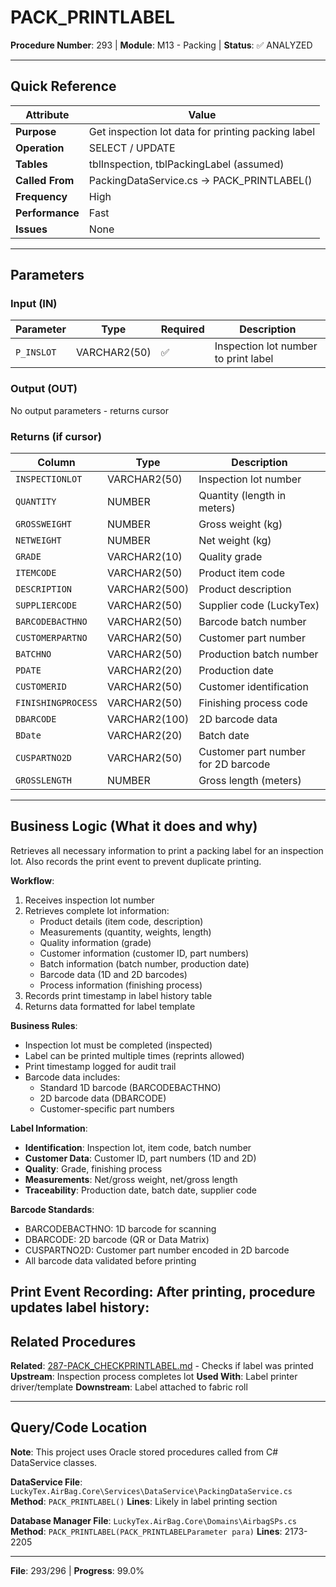 # PACK_PRINTLABEL

**Procedure Number**: 293 | **Module**: M13 - Packing | **Status**: ✅ ANALYZED

---

## Quick Reference

| Attribute | Value |
|-----------|-------|
| **Purpose** | Get inspection lot data for printing packing label |
| **Operation** | SELECT / UPDATE |
| **Tables** | tblInspection, tblPackingLabel (assumed) |
| **Called From** | PackingDataService.cs → PACK_PRINTLABEL() |
| **Frequency** | High |
| **Performance** | Fast |
| **Issues** | None |

---

## Parameters

### Input (IN)

| Parameter | Type | Required | Description |
|-----------|------|----------|-------------|
| `P_INSLOT` | VARCHAR2(50) | ✅ | Inspection lot number to print label |

### Output (OUT)

No output parameters - returns cursor

### Returns (if cursor)

| Column | Type | Description |
|--------|------|-------------|
| `INSPECTIONLOT` | VARCHAR2(50) | Inspection lot number |
| `QUANTITY` | NUMBER | Quantity (length in meters) |
| `GROSSWEIGHT` | NUMBER | Gross weight (kg) |
| `NETWEIGHT` | NUMBER | Net weight (kg) |
| `GRADE` | VARCHAR2(10) | Quality grade |
| `ITEMCODE` | VARCHAR2(50) | Product item code |
| `DESCRIPTION` | VARCHAR2(500) | Product description |
| `SUPPLIERCODE` | VARCHAR2(50) | Supplier code (LuckyTex) |
| `BARCODEBACTHNO` | VARCHAR2(50) | Barcode batch number |
| `CUSTOMERPARTNO` | VARCHAR2(50) | Customer part number |
| `BATCHNO` | VARCHAR2(50) | Production batch number |
| `PDATE` | VARCHAR2(20) | Production date |
| `CUSTOMERID` | VARCHAR2(50) | Customer identification |
| `FINISHINGPROCESS` | VARCHAR2(50) | Finishing process code |
| `DBARCODE` | VARCHAR2(100) | 2D barcode data |
| `BDate` | VARCHAR2(20) | Batch date |
| `CUSPARTNO2D` | VARCHAR2(50) | Customer part number for 2D barcode |
| `GROSSLENGTH` | NUMBER | Gross length (meters) |

---

## Business Logic (What it does and why)

Retrieves all necessary information to print a packing label for an inspection lot. Also records the print event to prevent duplicate printing.

**Workflow**:
1. Receives inspection lot number
2. Retrieves complete lot information:
   - Product details (item code, description)
   - Measurements (quantity, weights, length)
   - Quality information (grade)
   - Customer information (customer ID, part numbers)
   - Batch information (batch number, production date)
   - Barcode data (1D and 2D barcodes)
   - Process information (finishing process)
3. Records print timestamp in label history table
4. Returns data formatted for label template

**Business Rules**:
- Inspection lot must be completed (inspected)
- Label can be printed multiple times (reprints allowed)
- Print timestamp logged for audit trail
- Barcode data includes:
  - Standard 1D barcode (BARCODEBACTHNO)
  - 2D barcode data (DBARCODE)
  - Customer-specific part numbers

**Label Information**:
- **Identification**: Inspection lot, item code, batch number
- **Customer Data**: Customer ID, part numbers (1D and 2D)
- **Quality**: Grade, finishing process
- **Measurements**: Net/gross weight, net/gross length
- **Traceability**: Production date, batch date, supplier code

**Barcode Standards**:
- BARCODEBACTHNO: 1D barcode for scanning
- DBARCODE: 2D barcode (QR or Data Matrix)
- CUSPARTNO2D: Customer part number encoded in 2D barcode
- All barcode data validated before printing

**Print Event Recording**:
After printing, procedure updates label history:
---

## Related Procedures

**Related**: [287-PACK_CHECKPRINTLABEL.md](./287-PACK_CHECKPRINTLABEL.md) - Checks if label was printed
**Upstream**: Inspection process completes lot
**Used With**: Label printer driver/template
**Downstream**: Label attached to fabric roll

---

## Query/Code Location

**Note**: This project uses Oracle stored procedures called from C# DataService classes.

**DataService File**: `LuckyTex.AirBag.Core\Services\DataService\PackingDataService.cs`
**Method**: `PACK_PRINTLABEL()`
**Lines**: Likely in label printing section

**Database Manager File**: `LuckyTex.AirBag.Core\Domains\AirbagSPs.cs`
**Method**: `PACK_PRINTLABEL(PACK_PRINTLABELParameter para)`
**Lines**: 2173-2205

---

**File**: 293/296 | **Progress**: 99.0%

